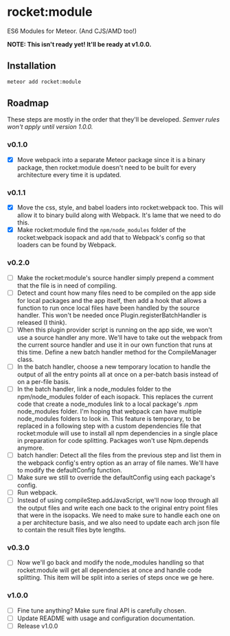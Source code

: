 rocket:module
=============

ES6 Modules for Meteor. (And CJS/AMD too!)

**NOTE: This isn't ready yet! It'll be ready at v1.0.0.**

Installation
------------

```sh
meteor add rocket:module
```

Roadmap
-------

These steps are mostly in the order that they'll be developed. *Semver rules won't
apply until version 1.0.0.*

### v0.1.0
- [x] Move webpack into a separate Meteor package since it is a binary package,
      then rocket:module doesn't need to be built for every architecture every
      time it is updated.

### v0.1.1
- [x] Move the css, style, and babel loaders into rocket:webpack too. This will
      allow it to binary build along with Webpack. It's lame that we need to do
      this.
- [x] Make rocket:module find the `npm/node_modules` folder of the
      rocket:webpack isopack and add that to Webpack's config so that loaders can
      be found by Webpack.

### v0.2.0
- [ ] Make the rocket:module's source handler simply prepend a comment that the
      file is in need of compiling.
- [ ] Detect and count how many files need to be compiled on the app side for
      local packages and the app itself, then add a hook that allows a function to
      run once local files have been handled by the source handler. This won't be
      needed once Plugin.registerBatchHandler is released (I think).
- [ ] When this plugin provider script is running on the app side, we won't
      use a source handler any more. We'll have to take out the webpack from
      the current source handler and use it in our own function that runs at
      this time. Define a new batch handler method for the CompileManager
      class.
- [ ] In the batch handler, choose a new temporary location to handle the
      output of all the entry points all at once on a per-batch basis instead
      of on a per-file basis.
- [ ] In the batch handler, link a node_modules folder to the npm/node_modules
      folder of each isopack. This replaces the current code that create a
      node_modules link to a local package's .npm node_modules folder. I'm
      hoping that webpack can have multiple node_modules folders to look in.
      This feature is temporary, to be replaced in a following step with a
      custom dependencies file that rocket:module will use to install all npm
      dependencies in a single place in preparation for code splitting.
      Packages won't use Npm.depends anymore.
- [ ] batch handler: Detect all the files from the previous step and list them in the
      webpack config's entry option as an array of file names. We'll have to
      modify the defaultConfig function.
- [ ] Make sure we still to override the defaultConfig using each package's config.
- [ ] Run webpack.
- [ ] Instead of using compileStep.addJavaScript, we'll now loop through all
      the output files and write each one back to the original entry point
      files that were in the isopacks. We need to make sure to handle each
      one on a per architecture basis, and we also need to update each arch
      json file to contain the result files byte lengths.

### v0.3.0
- [ ] Now we'll go back and modify the node_modules handling so that
      rocket:module will get all dependencies at once and handle code splitting.
      This item will be split into a series of steps once we ge here.

### v1.0.0
- [ ] Fine tune anything? Make sure final API is carefully chosen.
- [ ] Update README with usage and configuration documentation.
- [ ] Release v1.0.0

